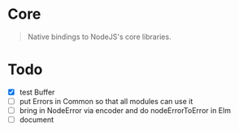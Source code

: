 # Core

> Native bindings to NodeJS's core libraries.


# Todo

- [x] test Buffer
- [ ] put Errors in Common so that all modules can use it
- [ ] bring in NodeError via encoder and do nodeErrorToError in Elm
- [ ] document
